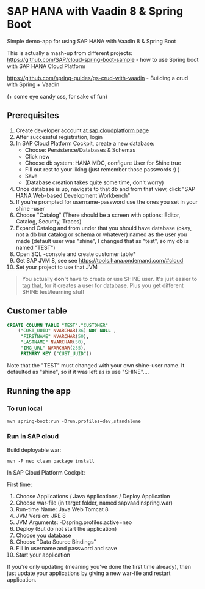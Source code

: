 # SAP HANA with Vaadin 8 & Spring Boot

Simple demo-app for using SAP HANA with Vaadin 8 & Spring Boot

This is actually a mash-up from different projects:
https://github.com/SAP/cloud-spring-boot-sample - how to use Spring boot with SAP HANA Cloud Platform

https://github.com/spring-guides/gs-crud-with-vaadin - Building a crud with Spring + Vaadin

(+ some eye candy css, for sake of fun)

## Prerequisites
1. Create developer account [at sap cloudplatform page](https://cloudplatform.sap.com/try.html)
2. After successful registration, login
3. In SAP Cloud Platform Cockpit, create a new database:
   * Choose: Persistence/Databases & Schemas
   * Click new
   * Choose db system: HANA MDC, configure User for Shine true
   * Fill out rest to your liking (just remember those passwords :) )
   * Save
   * (Database creation takes quite some time, don't worry)
4. Once database is up, navigate to that db and from that view, click "SAP HANA Web-based Development Workbench"
5. If you're prompted for username-password use the ones you set in your shine -user
6. Choose "Catalog" (There should be a screen with options: Editor, Catalog, Security, Traces)
7. Expand Catalog and from under that you should have database (okay, not a db but catalog or schema or whatever) named as the user you made (default user was "shine", I changed that as "test", so my db is named "TEST")
8. Open SQL -console and create customer table*
9. Get SAP JVM 8, see see https://tools.hana.ondemand.com/#cloud
10. Set your project to use that JVM

>You actually **don't** have to create or use SHINE user. It's just easier to tag that, for it creates a user for database. Plus you get different SHINE test/learning stuff

## Customer table
```SQL
CREATE COLUMN TABLE "TEST"."CUSTOMER"
    ("CUST_UUID" NVARCHAR(36) NOT NULL ,
	 "FIRSTNAME" NVARCHAR(50),
	 "LASTNAME" NVARCHAR(50),
	 "IMG_URL" NVARCHAR(255),
	 PRIMARY KEY ("CUST_UUID"))
```

Note that the "TEST" must changed with your own shine-user name. It defaulted as "shine", so if it was left as is use "SHINE"....

## Running the app

### To run local
```
mvn spring-boot:run -Drun.profiles=dev,standalone
```

### Run in SAP cloud
Build deployable war:
```
mvn -P neo clean package install
```

In SAP Cloud Platform Cockpit:

First time:

1. Choose Applications / Java Applications / Deploy Application
  1. Choose war-file (in target folder, named sapvaadinspring.war)
  2. Run-time Name: Java Web Tomcat 8
  3. JVM Version: JRE 8
  4. JVM Arguments: -Dspring.profiles.active=neo
  5. Deploy (But do not start the application)
2. Choose you database
3. Choose "Data Source Bindings"
4. Fill in username and password and save
5. Start your application

If you're only updating (meaning you've done the first time already), then just update your applications by giving a new war-file and restart application.
